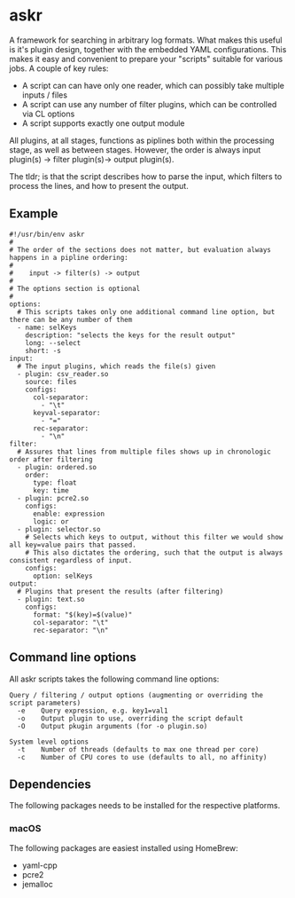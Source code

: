 # askr

A framework for searching in arbitrary log formats. What makes this useful is it's plugin design, together
with the embedded YAML configurations. This makes it easy and convenient to prepare your "scripts" suitable
for various jobs. A couple of key rules:

* A script can can have only one reader, which can possibly take multiple inputs / files
* A script can use any number of filter plugins, which can be controlled via CL options
* A script supports exactly one output module

All plugins, at all stages, functions as piplines both within the processing stage, as well as between
stages. However, the order is always input plugin(s) -> filter plugin(s)-> output plugin(s).

The tldr; is that the script describes how to parse the input, which filters to process the lines, and
how to present the output.

## Example

```
#!/usr/bin/env askr
#
# The order of the sections does not matter, but evaluation always happens in a pipline ordering:
#
#    input -> filter(s) -> output
#
# The options section is optional
#
options:
  # This scripts takes only one additional command line option, but there can be any number of them
  - name: selKeys
    description: "selects the keys for the result output"
    long: --select
    short: -s
input:
  # The input plugins, which reads the file(s) given
  - plugin: csv_reader.so
    source: files
    configs:
      col-separator:
        - "\t"
      keyval-separator:
        - "="
      rec-separator:
        - "\n"
filter:
  # Assures that lines from multiple files shows up in chronologic order after filtering
  - plugin: ordered.so
    order:
      type: float
      key: time
  - plugin: pcre2.so
    configs:
      enable: expression
      logic: or
  - plugin: selector.so
    # Selects which keys to output, without this filter we would show all key=value pairs that passed.
    # This also dictates the ordering, such that the output is always consistent regardless of input.
    configs:
      option: selKeys
output:
  # Plugins that present the results (after filtering)
  - plugin: text.so
    configs:
      format: "$(key)=$(value)"
      col-separator: "\t"
      rec-separator: "\n"
```

## Command line options


All askr scripts takes the following command line options:

```
Query / filtering / output options (augmenting or overriding the script parameters)
  -e    Query expression, e.g. key1=val1
  -o    Output plugin to use, overriding the script default
  -O    Output pkugin arguments (for -o plugin.so)

System level options
  -t    Number of threads (defaults to max one thread per core)
  -c    Number of CPU cores to use (defaults to all, no affinity)

```
## Dependencies


The following packages needs to be installed for the respective platforms.

### macOS

The following packages are easiest installed using HomeBrew:

* yaml-cpp
* pcre2
* jemalloc
